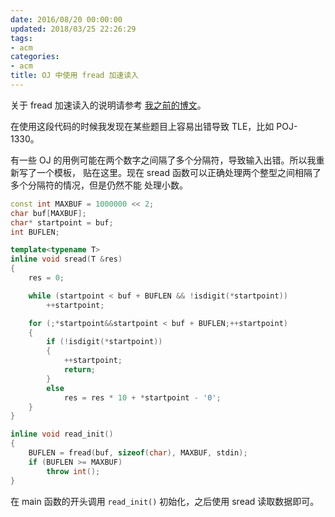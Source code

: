 ```yaml
---
date: 2016/08/20 00:00:00
updated: 2018/03/25 22:26:29
tags:
- acm
categories:
- acm
title: OJ 中使用 fread 加速读入
---
```


关于 fread 加速读入的说明请参考 [我之前的博文](http://liu233w.github.io/acm/2016/07/25/hdu-4825/#orgheadline8)。

在使用这段代码的时候我发现在某些题目上容易出错导致 TLE，比如 POJ-1330。

有一些 OJ 的用例可能在两个数字之间隔了多个分隔符，导致输入出错。所以我重新写了一个模板， 贴在这里。现在 sread 函数可以正确处理两个整型之间相隔了多个分隔符的情况，但是仍然不能 处理小数。

```c++
const int MAXBUF = 1000000 << 2;
char buf[MAXBUF];
char* startpoint = buf;
int BUFLEN;

template<typename T>
inline void sread(T &res)
{
    res = 0;

    while (startpoint < buf + BUFLEN && !isdigit(*startpoint))
        ++startpoint;

    for (;*startpoint&&startpoint < buf + BUFLEN;++startpoint)
    {
        if (!isdigit(*startpoint))
        {
            ++startpoint;
            return;
        }
        else
            res = res * 10 + *startpoint - '0';
    }
}

inline void read_init()
{
    BUFLEN = fread(buf, sizeof(char), MAXBUF, stdin);
    if (BUFLEN >= MAXBUF)
        throw int();
}
```

在 main 函数的开头调用 `read_init()` 初始化，之后使用 sread 读取数据即可。
